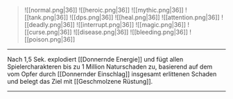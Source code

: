 > ![[normal.png|36]] ![[heroic.png|36]] ![[mythic.png|36]]
> ![[tank.png|36]] ![[dps.png|36]] ![[heal.png|36]]
> ![[attention.png|36]] ![[deadly.png|36]] ![[interrupt.png|36]]
> ![[magic.png|36]] ![[curse.png|36]] ![[disease.png|36]] ![[bleeding.png|36]] ![[poison.png|36]] 

***

Nach 1,5 Sek. explodiert [[Donnernde Energie]] und fügt allen Spielercharakteren bis zu 1 Million Naturschaden zu, basierend auf dem vom Opfer durch [[Donnernder Einschlag]] insgesamt erlittenen Schaden und belegt das Ziel mit [[Geschmolzene Rüstung]].

***